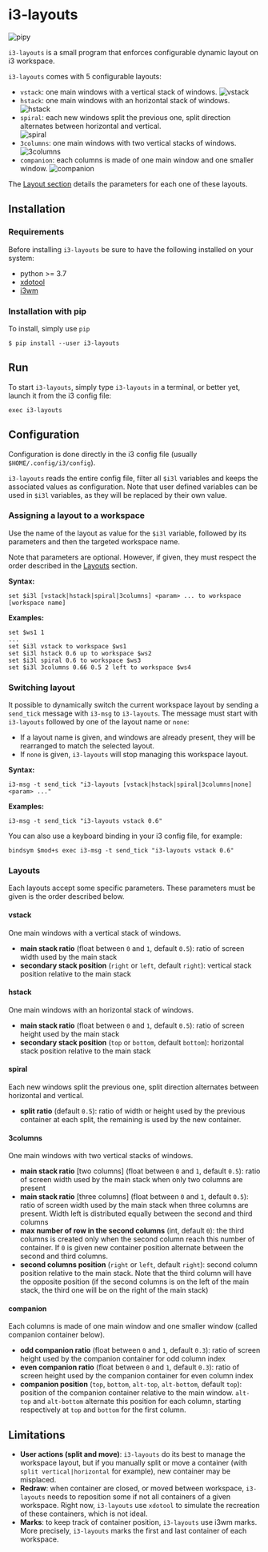 # i3-layouts

![pipy](https://github.com/eliep/i3-layouts/workflows/Publish/badge.svg)

`i3-layouts` is a small program that enforces configurable dynamic layout on i3 workspace.

`i3-layouts` comes with 5 configurable layouts: 
- `vstack`: one main windows with a vertical stack of windows.
![vstack](./img/vstack.png)
- `hstack`: one main windows with an horizontal stack of windows.
![hstack](./img/hstack.png)
- `spiral`: each new windows split the previous one, split direction alternates between
horizontal and vertical.  
![spiral](./img/spiral.png)
- `3columns`: one main windows with two vertical stacks of windows.
![3columns](./img/3columns.png)
- `companion`: each columns is made of one main window and one smaller window.
![companion](./img/companion.png)

The [Layout section](#layouts) details the parameters for each one of these layouts. 

## Installation

### Requirements
Before installing `i3-layouts` be sure to have the following installed on your system:

* python >= 3.7
* [xdotool](https://www.semicomplete.com/projects/xdotool/)
* [i3wm](https://i3wm.org/)


### Installation with pip
To install, simply use `pip`

```
$ pip install --user i3-layouts
```

## Run
To start `i3-layouts`, simply type `i3-layouts` in a terminal,
or better yet, launch it from the i3 config file:

```
exec i3-layouts
```

## Configuration
Configuration is done directly in the i3 config file (usually `$HOME/.config/i3/config`).

`i3-layouts` reads the entire config file, filter all `$i3l` variables and 
keeps the associated values as configuration. Note that user defined variables can be used
in `$i3l` variables, as they will be replaced by their own value.

### Assigning a layout to a workspace
Use the name of the layout as value for the `$i3l` variable, followed by its parameters and 
then the targeted workspace name.

Note that parameters are optional. However, if given, they must respect the order described 
in the [Layouts](#layouts) section.

**Syntax:**

```
set $i3l [vstack|hstack|spiral|3columns] <param> ... to workspace [workspace name]
```

**Examples:**

```
set $ws1 1
...
set $i3l vstack to workspace $ws1
set $i3l hstack 0.6 up to workspace $ws2
set $i3l spiral 0.6 to workspace $ws3
set $i3l 3columns 0.66 0.5 2 left to workspace $ws4
```


### Switching layout

It possible to dynamically switch the current workspace layout by sending a `send_tick`
message with `i3-msg` to `i3-layouts`. The message must start with `i3-layouts` 
followed by one of the layout name or `none`:

- If a layout name is given, and windows are already present, 
they will be rearranged to match the selected layout.   
- If `none` is given, `i3-layouts` will stop managing this workspace layout.  

**Syntax:**

```
i3-msg -t send_tick "i3-layouts [vstack|hstack|spiral|3columns|none] <param> ..."
```
 
**Examples:**

```
i3-msg -t send_tick "i3-layouts vstack 0.6"
```

You can also use a keyboard binding in your i3 config file, for example:
 
```
bindsym $mod+s exec i3-msg -t send_tick "i3-layouts vstack 0.6"
```
  
### Layouts
Each layouts accept some specific parameters. 
These parameters must be given is the order described below.

#### vstack
One main windows with a vertical stack of windows.

* **main stack ratio** (float between `0` and `1`, default `0.5`): ratio of screen width used 
by the main stack
* **secondary stack position** (`right` or `left`, default `right`): vertical stack position 
relative to the main stack

#### hstack
One main windows with an horizontal stack of windows.

* **main stack ratio** (float between `0` and `1`, default `0.5`): ratio of screen height used 
by the main stack
* **secondary stack position** (`top` or `bottom`, default `bottom`): horizontal stack position 
relative to the main stack

#### spiral
Each new windows split the previous one, split direction alternates between
horizontal and vertical.

* **split ratio** (default `0.5`): ratio of width or height used by the previous container 
at each split, the remaining is used by the new container.

#### 3columns
One main windows with two vertical stacks of windows.

* **main stack ratio** [two columns] (float between `0` and `1`, default `0.5`): 
ratio of screen width used by the main stack when only two columns are present
* **main stack ratio** [three columns] (float between `0` and `1`, default `0.5`): 
ratio of screen width used by the main stack when three columns are present. Width left
is distributed equally between the second and third columns
* **max number of row in the second columns** (int, default `0`): 
the third columns is created only when the second column reach this number of container. 
If `0` is given new container position alternate between the second and third columns.
* **second columns position** (`right` or `left`, default `right`): second column position 
relative to the main stack. Note that the third column will have the opposite position 
(if the second columns is on the left of the main stack, the third one will be on the right of 
the main stack)

#### companion
Each columns is made of one main window and one smaller window (called companion container below).

* **odd companion ratio** (float between `0` and `1`, default `0.3`): 
ratio of screen height used by the companion container for odd column index
* **even companion ratio** (float between `0` and `1`, default `0.3`): 
ratio of screen height used by the companion container for even column index
* **companion position** (`top`, `bottom`, `alt-top`, `alt-bottom`, default `top`): 
position of the companion container relative to the main window. `alt-top` and `alt-bottom`
alternate this position for each column, starting respectively at `top` and `bottom` for
the first column.

## Limitations

* **User actions (split and move)**: `i3-layouts` do its best to manage the workspace layout, but if you manually 
split or move a container (with `split vertical|horizontal` for example), 
new container may be misplaced.
* **Redraw**: when container are closed, or moved between workspace, `i3-layouts` needs to reposition
some if not all containers of a given workspace. Right now, `i3-layouts` use `xdotool` 
to simulate the recreation of these containers, which is not ideal.
* **Marks**: to keep track of container position, `i3-layouts` use i3wm marks. 
More precisely, `i3-layouts` marks the first and last container of each workspace. 
